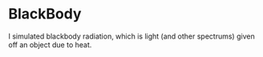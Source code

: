 # BlackBody
I simulated blackbody radiation, which is light (and other spectrums) given off an object due to heat. 
